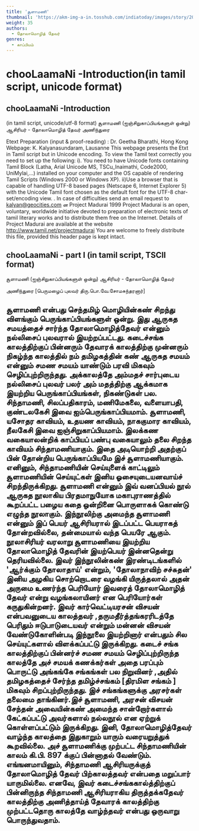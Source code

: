 ```yaml
---
title: 'சூளாமணி'
thumbnail: 'https://akm-img-a-in.tosshub.com/indiatoday/images/story/201911/saffron-770x433.jpeg?NbdQ1v2j67d5MD8B8kZ1Vck7M6rseCRO'
weight: 35
authors:
  - தோலாமொழித் தேவர்
genres:
  - காப்பியம்
---
```


# chooLaamaNi -Introduction(in tamil script, unicode format)



## chooLaamaNi -Introduction
(in tamil script, unicode/utf-8 format)
சூளாமணி (ஐஞ்சிறுகாப்பியங்களுள் ஒன்று)
ஆசிரியர் - தோலாமொழித் தேவர்
அணிந்துரை

Etext Preparation (input & proof-reading) : Dr. Geetha Bharathi, Hong Kong
Webpage: K. Kalyanasundaram, Lausanne
This webpage presents the Etxt in Tamil script but in Unicode encoding.
To view the Tamil text correctly you need to set up the following:
i). You need to have Unicode fonts containing Tamil Block (Latha,
Arial Unicode MS, TSCu_Inaimathi, Code2000, UniMylai,...) installed on your computer
and the OS capable of rendering Tamil Scripts (Windows 2000 or Windows XP).
ii)Use a browser that is capable of handling UTF-8 based pages
(Netscape 6, Internet Explorer 5) with the Unicode Tamil font chosen as the default font for the UTF-8 char-set/encoding view.
. In case of difficulties send an email request to [kalyan@geocities.com](mailto:kalyan@geocities.com)
ன Project Madurai 1999
Project Madurai is an open, voluntary, worldwide initiative devoted
to preparation of electronic texts of tamil literary works and to
distribute them free on the Internet. Details of Project Madurai are
available at the website http://www.tamil.net/projectmadurai
You are welcome to freely distribute this file, provided this
header page is kept intact.

## chooLaamaNi - part I (in tamil script, TSCII format)
சூளாமணி (ஐஞ்சிறுகாப்பியங்களுள் ஒன்று)
ஆசிரியர் - தோலாமொழித் தேவர்

அணிந்துரை
[பெருமழைப் புலவர் திரு.பொ.வே.சோமசுந்தரனார்]

சூளாமணி என்பது செந்தமிழ் மொழியின்கண் சிறந்து விளங்கும் பெருங்காப்பியங்களுள் ஒன்று. இது ஆருகத சமயத்தைச் சார்ந்த தோலாமொழித்தேவர் என்னும் நல்லிசைப் புலவரால் இயற்றப்பட்டது. கடைச்சங்க காலத்திற்குப் பின்னரும் தேவாரக் காலத்திற்கு முன்னரும் நிகழ்ந்த காலத்தில் நம் தமிழகத்தின் கண் ஆருகத சமயம் என்னும் சமண சமயம் யாண்டும் பரவி மிகவும் செழிப்புற்றிருந்தது. அக்காலத்தே அம்மதச் சார்புடைய நல்லிசைப் புலவர் பலர் அம் மதத்திற்கு ஆக்கமாக இயற்றிய பெருங்காப்பியங்கள், நிகண்டுகள் பல.
சிந்தாமணி, சிலப்பதிகாரம், மணிமேகலை, வளையாபதி, குண்டலகேசி இவை ஐம்பெருங்காப்பியமாம். சூளாமணி, யசோதர காவியம், உதயண காவியம், நாககுமார காவியம், நீலகேசி இவை ஐஞ்சிறுகாப்பியமாம். இலக்கண வகையாலன்றிக் காப்பியப் பண்பு வகையாலும் தலை சிறந்த காவியம் சிந்தாமணியாகும். இதை அடியொற்றி அதற்குப் பின் தோன்றிய பெருங்காப்பியமே இச் சூளாமணியாகும். எனினும், சிந்தாமணியின் செய்யுளைக் காட்டிலும் சூளாமணியின் செய்யுட்கள் இனிய ஓசையுடையனவாய்ச் சிறந்திருக்கிறது.
சூளாமணி என்னும் இவ் வனப்பியல் நூல் ஆருகத நூலாகிய பிரதமாநுயோக மகாபுராணத்தில் கூறப்பட்ட பழைய கதை ஒன்றினை பொருளாகக் கொண்டு எழுந்த நூலாகும். இந்நூலிற்கு அமைந்த சூளாமணி என்னும் இப் பெயர் ஆசிரியரால் இடப்பட்ட பெயராகத் தோன்றவில்லை, தன்மையால் வந்த பெயரே ஆகும்.
நூலாசிரியர் வரலாறு
சூளாமணியை இயற்றிய தோலாமொழித் தேவரின் இயற்பெயர் இன்னதென்று தெரியவில்லை. இவர் இந்நூலின்கண் இரண்டிடங்களில் 'ஆர்க்கும் தோலாதாய்' என்றும், 'தோலாநாவிற் சச்சுதன்' இனிய அழகிய சொற்றொடரை வழங்கி யிருத்தலால் அதன் அருமை உணர்ந்த பெரியோர் இவரைத் தோலாமொழித் தேவர் என்று வழங்கலாயினர் என பெரியோர்கள் கருதுகின்றனர்.
இவர் கார்வெட்டியரசன் விசயன் என்பவனுடைய காலத்தவர் ,தருமதீர்த்தங்கரரிடத்தே பெரிதும் ஈடுபாடுடையவர் என்றும் மன்னன் விசயன் வேண்டுகோளின்படி இந்நூலை இயற்றினார் என்பதும் சில செய்யுட்களால் விளக்கப்பட்டு இருக்கிறது. கடைச் சங்க காலத்திற்குப் பின்னர்ச் சமண சமயம் செழிப்புற்றிருந்த காலத்தே அச் சமயக் கணக்கர்கள் அதை பரப்பும் பொருட்டு அங்கங்கே சங்கங்கள் பல நிறுவினர் ,அதில் தமிழகத்தைச் சேர்ந்த தமிழ்ச்சங்கம் [திரமிள சங்கம் ] மிகவும் சிறப்புற்றிருந்தது. இச் சங்கங்களுக்கு அரசர்கள் தலைமை தாங்கினர்.இச் சூளாமணி, அரசன் விசயன் சேந்தன் அவையின்கண் அமைந்த சான்றோர்களால் கேட்கப்பட்டு அவர்களால் நல்லநூல் என ஏற்றுக் கொள்ளப்பட்டும் இருக்கிறது.
இனி, தோலாமொழித்தேவர் வாழ்ந்த காலத்தை இதுகாறும் யாரும் வரையறுத்துக் கூறவில்லை. அச் சூளாமணிக்கு முற்பட்ட சிந்தாமணியின் காலம் கி.பி. 897 க்குப் பின்னாதல் வேண்டும். எங்ஙனமாயினும், சிந்தாமணி ஆசிரியருக்குத் தோலாமொழித் தேவர் பிற்காலத்தவர் என்பதை மறுப்பார் யாருமில்லை. எனவே, இவர் கடைச்சங்ககால்த்திற்குப் பின்னிருந்த சிந்தாமணி ஆசிரியராகிய திருத்தக்கதேவர் காலத்திற்கு அணித்தாய்த் தேவாரக் காலத்திற்கு முற்பட்டதொரு காலத்தே வாழ்ந்தவர் என்பது ஒருவாறு பொருந்துவதாம்.
------
